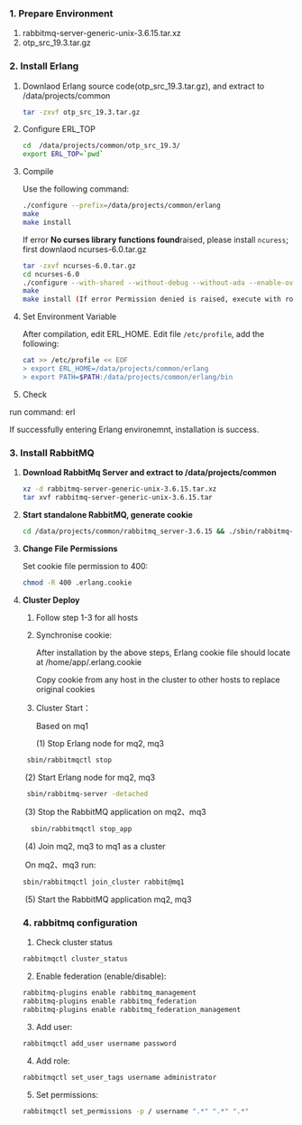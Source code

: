 ### 1. Prepare Environment

1. rabbitmq-server-generic-unix-3.6.15.tar.xz
2. otp_src_19.3.tar.gz

### 2. Install Erlang

1. Downlaod Erlang source code(otp_src_19.3.tar.gz), and extract to /data/projects/common

   ```bash
   tar -zxvf otp_src_19.3.tar.gz
   ```

2. Configure ERL_TOP

   ```bash
   cd  /data/projects/common/otp_src_19.3/
   export ERL_TOP=`pwd`
   ```

3. Compile

   Use the following command:

   ```bash
   ./configure --prefix=/data/projects/common/erlang
   make
   make install
   ```

   If error **No curses library functions found**raised, please install ``ncuress``; first downlaod ncurses-6.0.tar.gz

   ```bash
   tar -zxvf ncurses-6.0.tar.gz
   cd ncurses-6.0
   ./configure --with-shared --without-debug --without-ada --enable-overwrite  
   make
   make install (If error Permission denied is raised, execute with root priviliges)
   ```

4. Set Environment Variable

   After compilation, edit ERL_HOME. Edit file `/etc/profile`, add the following:

   ```bash
   cat >> /etc/profile << EOF
   > export ERL_HOME=/data/projects/common/erlang
   > export PATH=$PATH:/data/projects/common/erlang/bin
   ```

5.  Check

   run command: erl
   
   If successfully entering Erlang environemnt, installation is success.

### 3. Install RabbitMQ

1. **Download RabbitMq Server and extract to /data/projects/common**

   ```bash
   xz -d rabbitmq-server-generic-unix-3.6.15.tar.xz
   tar xvf rabbitmq-server-generic-unix-3.6.15.tar
   ```

2. **Start standalone RabbitMQ, generate cookie**

   ```bash
   cd /data/projects/common/rabbitmq_server-3.6.15 && ./sbin/rabbitmq-server -detached
   
   ```

3. **Change File Permissions**

   Set cookie file permission to 400:

   ```bash
   chmod -R 400 .erlang.cookie 
   ```

4. **Cluster Deploy**

   1. Follow step 1-3 for all hosts

   2. Synchronise cookie: 

   		After installation by the above steps, Erlang cookie file should locate at /home/app/.erlang.cookie

   		Copy cookie from any host in the cluster to other hosts to replace original cookies

   3. Cluster Start：

   		Based on mq1

   		(1) Stop Erlang node for mq2, mq3

    ```bash
   ​ sbin/rabbitmqctl stop
    ```

   ​	(2) Start Erlang node for mq2, mq3

    ```bash
   ​ sbin/rabbitmq-server -detached
    ```

   ​	(3) Stop the RabbitMQ application on mq2、mq3

     ```bash
   ​  sbin/rabbitmqctl stop_app
     ```

   ​	(4) Join mq2, mq3 to mq1 as a cluster

   ​   On mq2、mq3 run:

     ```bash
     sbin/rabbitmqctl join_cluster rabbit@mq1
     ```

   ​	(5) Start the RabbitMQ application mq2, mq3
   ​                     

   ### 4. rabbitmq configuration 

   1. Check cluster status

   ```bash
   ​rabbitmqctl cluster_status
   ```

   2. Enable federation (enable/disable):

   ```bash
   rabbitmq-plugins enable rabbitmq_management
   ​rabbitmq-plugins enable rabbitmq_federation
   ​rabbitmq-plugins enable rabbitmq_federation_management  
   ```

   3. Add user:

   ```bash
   ​rabbitmqctl add_user username password
   ```
   4. Add role:

   ```bash
   ​rabbitmqctl set_user_tags username administrator
   ```

   5. Set permissions:

   ```bash
   rabbitmqctl set_permissions -p / username ".*" ".*" ".*" 
   ```
